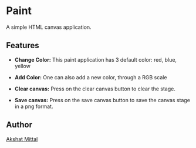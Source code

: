 # Paint

A simple HTML canvas application.

## Features

-   **Change Color:** This paint application has 3 default color: red, blue, yellow

-   **Add Color:** One can also add a new color, through a RGB scale

-   **Clear canvas:** Press on the clear canvas button to clear the stage.

-   **Save canvas:** Press on the save canvas button to save the canvas stage in a png format.

## Author

[Akshat Mittal](https://github.com/akshatmittal61)
